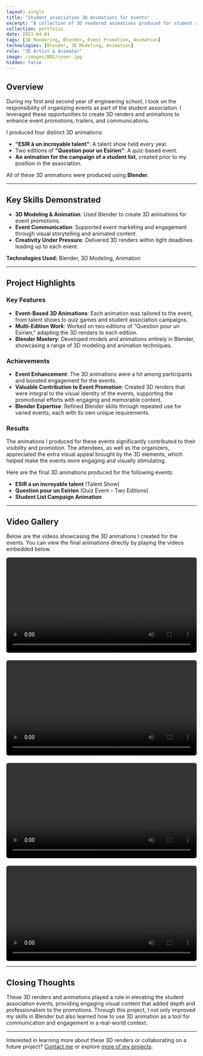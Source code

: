 ```yaml
---
layout: single
title: "Student association 3D Animations for events"
excerpt: "A collection of 3D rendered animations produced for student association events."
collection: portfolio
date: 2023-04-01
tags: [3D Rendering, Blender, Event Promotion, Animation]
technologies: [Blender, 3D Modeling, Animation]
role: "3D Artist & Animator"
image: /images/BDE/cover.jpg
hidden: false
---
```


## Overview

During my first and second year of engineering school, I took on the responsibility of organizing events as part of the student association. I leveraged these opportunities to create 3D renders and animations to enhance event promotions, trailers, and communications.

I produced four distinct 3D animations:
- **"ESIR à un incroyable talent"**: A talent show held every year.
- Two editions of **"Question pour un Esirien"**: A quiz-based event.
- **An animation for the campaign of a student list**, created prior to my position in the association.

All of these 3D animations were produced using **Blender**.

---

## Key Skills Demonstrated

- **3D Modeling & Animation**: Used Blender to create 3D animations for event promotions.
- **Event Communication**: Supported event marketing and engagement through visual storytelling and animated content.
- **Creativity Under Pressure**: Delivered 3D renders within tight deadlines leading up to each event.

**Technologies Used:** Blender, 3D Modeling, Animation

---

## Project Highlights

### Key Features

- **Event-Based 3D Animations**: Each animation was tailored to the event, from talent shows to quiz games and student association campaigns.
- **Multi-Edition Work**: Worked on two editions of "Question pour un Esirien," adapting the 3D renders to each edition.
- **Blender Mastery**: Developed models and animations entirely in Blender, showcasing a range of 3D modeling and animation techniques.

### Achievements

- **Event Enhancement**: The 3D animations were a hit among participants and boosted engagement for the events.
- **Valuable Contribution to Event Promotion**: Created 3D renders that were integral to the visual identity of the events, supporting the promotional efforts with engaging and memorable content.
- **Blender Expertise**: Refined Blender skills through repeated use for varied events, each with its own unique requirements.

### Results

The animations I produced for these events significantly contributed to their visibility and promotion. The attendees, as well as the organizers, appreciated the extra visual appeal brought by the 3D elements, which helped make the events more engaging and visually stimulating.

Here are the final 3D animations produced for the following events:
- **ESIR à un incroyable talent** (Talent Show)
- **Question pour un Esirien** (Quiz Event – Two Editions)
- **Student List Campaign Animation**

---

## Video Gallery

Below are the videos showcasing the 3D animations I created for the events. You can view the final animations directly by playing the videos embedded below.

<div class="gallery">
  <div class="video-item">
    <video controls loop style="width: 100%;">
      <source src="/videos/BDE/Pizzati.mp4" type="video/mp4">
      Your browser does not support the video tag.
    </video>
  </div>
  <div class="video-item">
    <video controls style="width: 100%;">
      <source src="/videos/BDE/QPUE1.mp4" type="video/mp4">
      Your browser does not support the video tag.
    </video>
  </div>
  <div class="video-item">
    <video controls style="width: 100%;">
      <source src="/videos/BDE/QPUE2.mp4" type="video/mp4">
      Your browser does not support the video tag.
    </video>
  </div>
  <div class="video-item">
    <video controls style="width: 100%;">
      <source src="/videos/BDE/ESIR_got_talent.mp4" type="video/mp4">
      Your browser does not support the video tag.
    </video>
  </div>
  <!-- Add more videos as needed -->
</div>

---

## Closing Thoughts

These 3D renders and animations played a role in elevating the student association events, providing engaging visual content that added depth and professionalism to the promotions. Through this project, I not only improved my skills in Blender but also learned how to use 3D animation as a tool for communication and engagement in a real-world context.

---

Interested in learning more about these 3D renders or collaborating on a future project? [Contact me](/contact) or explore [more of my projects](/portfolio/).

<style>
.gallery {
  display: flex;
  flex-direction: column;
  gap: 20px;
}

.video-item {
  width: 100%;
  display: block;
  border-radius: 5px;
  overflow: hidden;
}

.gallery video {
  width: 100%;
  height: auto;
  display: block;
  border-radius: 5px;
}
</style>
